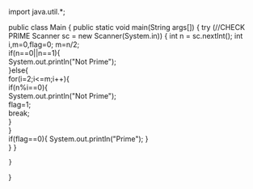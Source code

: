 import java.util.*;

public class Main {
    public static void main(String args[]) {
        try (//CHECK PRIME
        Scanner sc = new Scanner(System.in)) {
            int n = sc.nextInt();
            int i,m=0,flag=0;
            m=n/2;      
            if(n==0||n==1){  
            System.out.println("Not Prime");      
            }else{  
            for(i=2;i<=m;i++){      
                if(n%i==0){      
                    System.out.println("Not Prime");      
                   flag=1;      
                   break;      
                }      
            }      
            if(flag==0){
                System.out.println("Prime"); 
            }  
            }
        }

    }

}
